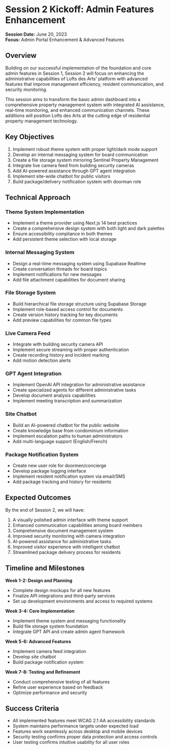 # Session 2 Kickoff: Admin Features Enhancement

**Session Date:** June 20, 2023  
**Focus:** Admin Portal Enhancement & Advanced Features

## Overview

Building on our successful implementation of the foundation and core admin features in Session 1, Session 2 will focus on enhancing the administrative capabilities of Lofts des Arts' platform with advanced features that improve management efficiency, resident communication, and security monitoring.

This session aims to transform the basic admin dashboard into a comprehensive property management system with integrated AI assistance, real-time monitoring, and enhanced communication channels. These additions will position Lofts des Arts at the cutting edge of residential property management technology.

## Key Objectives

1. Implement robust theme system with proper light/dark mode support
2. Develop an internal messaging system for board communication
3. Create a file storage system mirroring Sentinel Property Management
4. Integrate live camera feed from building security cameras
5. Add AI-powered assistance through GPT agent integration
6. Implement site-wide chatbot for public visitors
7. Build package/delivery notification system with doorman role

## Technical Approach

### Theme System Implementation
- Implement a theme provider using Next.js 14 best practices
- Create a comprehensive design system with both light and dark palettes
- Ensure accessibility compliance in both themes
- Add persistent theme selection with local storage

### Internal Messaging System
- Design a real-time messaging system using Supabase Realtime
- Create conversation threads for board topics
- Implement notifications for new messages
- Add file attachment capabilities for document sharing

### File Storage System
- Build hierarchical file storage structure using Supabase Storage
- Implement role-based access control for documents
- Create version history tracking for key documents
- Add preview capabilities for common file types

### Live Camera Feed
- Integrate with building security camera API
- Implement secure streaming with proper authentication
- Create recording history and incident marking
- Add motion detection alerts

### GPT Agent Integration
- Implement OpenAI API integration for administrative assistance
- Create specialized agents for different administrative tasks
- Develop document analysis capabilities
- Implement meeting transcription and summarization

### Site Chatbot
- Build an AI-powered chatbot for the public website
- Create knowledge base from condominium information
- Implement escalation paths to human administrators
- Add multi-language support (English/French)

### Package Notification System
- Create new user role for doormen/concierge
- Develop package logging interface
- Implement resident notification system via email/SMS
- Add package tracking and history for residents

## Expected Outcomes

By the end of Session 2, we will have:

1. A visually polished admin interface with theme support
2. Enhanced communication capabilities among board members
3. Comprehensive document management system
4. Improved security monitoring with camera integration
5. AI-powered assistance for administrative tasks
6. Improved visitor experience with intelligent chatbot
7. Streamlined package delivery process for residents

## Timeline and Milestones

**Week 1-2: Design and Planning**
- Complete design mockups for all new features
- Finalize API integrations and third-party services
- Set up development environments and access to required systems

**Week 3-4: Core Implementation**
- Implement theme system and messaging functionality
- Build file storage system foundation
- Integrate GPT API and create admin agent framework

**Week 5-6: Advanced Features**
- Implement camera feed integration
- Develop site chatbot
- Build package notification system

**Week 7-8: Testing and Refinement**
- Conduct comprehensive testing of all features
- Refine user experience based on feedback
- Optimize performance and security

## Success Criteria

- All implemented features meet WCAG 2.1 AA accessibility standards
- System maintains performance targets under expected load
- Features work seamlessly across desktop and mobile devices
- Security testing confirms proper data protection and access controls
- User testing confirms intuitive usability for all user roles 